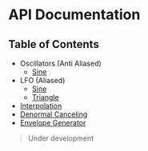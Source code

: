 # API Documentation

## Table of Contents

* Oscillators (Anti Aliased)
  * [Sine](https://github.com/everdrone/libsnd/blob/master/docs/oscillators/sine.md)
* LFO (Aliased)
  * [Sine](/lfo/sine.md)
  * [Triangle](/lfo/triangle.md)
* [Interpolation](https://github.com/everdrone/libsnd/blob/master/docs/interpolation.md)
* [Denormal Canceling](https://github.com/everdrone/libsnd/blob/master/docs/denormal.md)
* [Envelope Generator](/envelope/README.md)

> Under development
